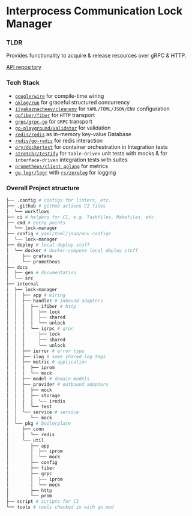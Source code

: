 # Interprocess Communication Lock Manager

### TLDR

Provides functionality to acquire & release resources over gRPC & HTTP.

[API repository](https://github.com/ruslanSorokin/lock-manager-api)

### Tech Stack

- [`google/wire`](https://github.com/google/wire) for compile-time wiring
- [`oklog/run`](https://github.com/oklog/run) for graceful structured
  concurrency
- [`ilyakaznacheev/cleanenv`](https://github.com/ilyakaznacheev/cleanenv) for `YAML/TOML/JSON/ENV` configuration
- [`gofiber/fiber`](https://github.com/gofiber) for `HTTP` transport
- [`grpc/grpc-go`](https://github.com/grpc/grpc-go) for `GRPC` transport
- [`go-playground/validator`](https://github.com/go-playground/validator) for validation
- [`redis/redis`](https://github.com/redis/redis) as in-memory key-value Database
- [`redis/go-redis`](https://github.com/redis/go-redis) for redis interaction
- [`ory/dockertest`](https://github.com/ory/dockertest) for container
  orchestration in Integration tests
- [`stretchr/testify`](https://github.com/stretchr/testify) for `table-driven` unit
  tests with mocks & for `interface-driven` integration tests with suites
- [`prometheus/client_golang`](https://github.com/prometheus/client_golang) for metrics
- [`go-logr/logr`](https://github.com/go-logr/logr) with [`rs/zerolog`](https://github.com/rs/zerolog) for logging

### Overall Project structure

```bash
├── .config # configs for linters, etc.
├── .github # github actions CI files
│  └── workflows
├── ci # helpers for CI, e.g. Taskfiles, Makefiles, etc.
├── cmd # entry points
│  └── lock-manager
├── config # yaml/toml/json/env configs
│  └── lock-manager
├── deploy # local deploy stuff
│  └── docker # docker-compose local deploy stuff
│     ├── grafana
│     └── prometheus
├── docs
│  ├── gen # documentation
│  └── src
├── internal
│  ├── lock-manager
│  │  ├── app # wiring
│  │  ├── handler # inbound adapters
│  │  │  ├── ifiber # http
│  │  │  │  ├── lock
│  │  │  │  ├── shared
│  │  │  │  └── unlock
│  │  │  └── igrpc # grpc
│  │  │     ├── lock
│  │  │     ├── shared
│  │  │     └── unlock
│  │  ├── ierror # error type
│  │  ├── ilog # some shared log tags
│  │  ├── metric # application
│  │  │  ├── iprom
│  │  │  └── mock
│  │  ├── model # domain models
│  │  ├── provider # outbound adapters
│  │  │  ├── mock
│  │  │  ├── storage
│  │  │  │  └── iredis
│  │  │  └── test
│  │  └── service # service
│  │     └── mock
│  └── pkg # boilerplate
│     ├── conn
│     │  └── redis
│     └── util
│        ├── app
│        │  ├── iprom
│        │  └── mock
│        ├── config
│        ├── fiber
│        ├── grpc
│        │  ├── iprom
│        │  └── mock
│        ├── http
│        └── prom
├── script # scripts for CI
└── tools # tools checked in with go.mod
```
